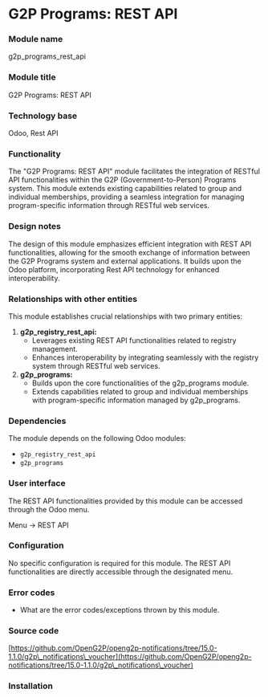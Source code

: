 # G2P Programs: REST API

### Module name

g2p\_programs\_rest\_api

### Module title

G2P Programs: REST API

### Technology base

Odoo, Rest API

### Functionality

The "G2P Programs: REST API" module facilitates the integration of RESTful API functionalities within the G2P (Government-to-Person) Programs system. This module extends existing capabilities related to group and individual memberships, providing a seamless integration for managing program-specific information through RESTful web services.

### Design notes

The design of this module emphasizes efficient integration with REST API functionalities, allowing for the smooth exchange of information between the G2P Programs system and external applications. It builds upon the Odoo platform, incorporating Rest API technology for enhanced interoperability.

### Relationships with other entities

This module establishes crucial relationships with two primary entities:

1. **g2p\_registry\_rest\_api:**
   * Leverages existing REST API functionalities related to registry management.
   * Enhances interoperability by integrating seamlessly with the registry system through RESTful web services.
2. **g2p\_programs:**
   * Builds upon the core functionalities of the g2p\_programs module.
   * Extends capabilities related to group and individual memberships with program-specific information managed by g2p\_programs.

### Dependencies

The module depends on the following Odoo modules:

* `g2p_registry_rest_api`
* `g2p_programs`

### User interface

The REST API functionalities provided by this module can be accessed through the Odoo menu.

Menu -> REST API

### Configuration

No specific configuration is required for this module. The REST API functionalities are directly accessible through the designated menu.

### Error codes

* What are the error codes/exceptions thrown by this module.

### Source code

[https://github.com/OpenG2P/openg2p-notifications/tree/15.0-1.1.0/g2p\_notifications\_voucher](https://github.com/OpenG2P/openg2p-notifications/tree/15.0-1.1.0/g2p\_notifications\_voucher)

### Installation
